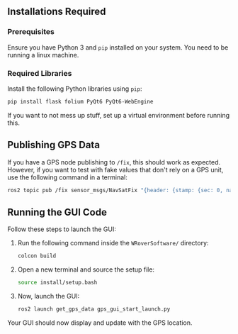## Installations Required

### Prerequisites
Ensure you have Python 3 and `pip` installed on your system.
You need to be running a linux machine.

### Required Libraries
Install the following Python libraries using `pip`:

```bash
pip install flask folium PyQt6 PyQt6-WebEngine
```

If you want to not mess up stuff, set up a virtual environment before running this.

## Publishing GPS Data

If you have a GPS node publishing to `/fix`, this should work as expected. However, if you want to test with fake values that don't rely on a GPS unit, use the following command in a terminal:

```bash
ros2 topic pub /fix sensor_msgs/NavSatFix "{header: {stamp: {sec: 0, nanosec: 0}, frame_id: 'gps'}, status: {status: 0, service: 1}, latitude: 43.07, longitude: -89.41, altitude: 0.0, position_covariance: [0.0, 0.0, 0.0, 0.0, 0.0, 0.0, 0.0, 0.0, 0.0], position_covariance_type: 0}"
```

## Running the GUI Code

Follow these steps to launch the GUI:

1. Run the following command inside the `WRoverSoftware/` directory:
   ```bash
   colcon build
   ```
2. Open a new terminal and source the setup file:
   ```bash
   source install/setup.bash
   ```
3. Now, launch the GUI:
   ```bash
   ros2 launch get_gps_data gps_gui_start_launch.py
   ```

Your GUI should now display and update with the GPS location.

